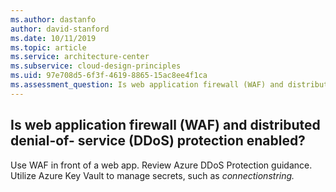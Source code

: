 ```yaml
---
ms.author: dastanfo
author: david-stanford
ms.date: 10/11/2019
ms.topic: article
ms.service: architecture-center
ms.subservice: cloud-design-principles
ms.uid: 97e708d5-6f3f-4619-8865-15ac8ee4f1ca
ms.assessment_question: Is web application firewall (WAF) and distributed denial-of- service (DDoS) protection enabled?
---
```

## Is web application firewall (WAF) and distributed denial-of- service (DDoS) protection enabled?


Use WAF in front of a web app. Review Azure DDoS Protection guidance. Utilize Azure Key Vault to manage secrets, such as _connectionstring._